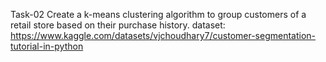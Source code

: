 
Task-02
Create a k-means clustering algorithm to group customers of a retail store based on their purchase history.
dataset: https://www.kaggle.com/datasets/vjchoudhary7/customer-segmentation-tutorial-in-python
